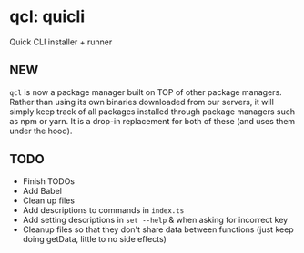 # qcl: quicli

Quick CLI installer + runner

## NEW

`qcl` is now a package manager built on TOP of other package managers. Rather than using its own binaries downloaded from our servers, it will simply keep track of all packages installed through package managers such as npm or yarn. It is a drop-in replacement for both of these (and uses them under the hood).

## TODO

- Finish TODOs
- Add Babel
- Clean up files
- Add descriptions to commands in `index.ts`
- Add setting descriptions in `set --help` & when asking for incorrect key
- Cleanup files so that they don't share data between functions (just keep doing getData, little to no side effects)
